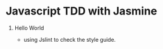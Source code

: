 Javascript TDD with Jasmine
=================

1) Hello World

	* using Jslint to check the style guide.